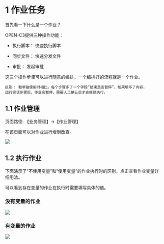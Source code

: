 # 1 作业任务


首先看一下什么是一个作业？

OPEN-C3提供三种操作功能：

* 执行脚本： 快速执行脚本

* 同步文件： 快速分发文件

* 审批： 发起审批

这三个操作步骤可以进行随意的编排，一个编排好的流程就是一个作业。

```
区别： 和单独使用时相比，每个步骤多了一个字段“结束是否暂停”，如果填写了内容，
运行完该步骤后，作业会暂停，需要人工确认后才会继续执行。
```

## 1.1 作业管理

页面路径: 【业务管理】->【作业管理】

在该页面可以对作业进行增删改查。 

![](/attachments/20250706233134_wps81.jpg)

## 1.2 执行作业

下面演示了“不使用变量”和“使用变量”的作业执行时的区别。点击查看作业变量详细用法。

可以看到存在变量的作业在执行时需要填写具体的值。

### 没有变量的作业

![](/attachments/20250706233134_wps82.jpg)

### 有变量的作业

![](/attachments/20250706233134_wps83.jpg)